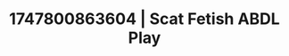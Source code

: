 ---
categories:
- Virtual reality
- Eco-erotica
- Flirty smirk
- Public flashing
- Lover's breath
image: /assets/images/1747800863604.jpg
layout: post
seo:
  description: Featured content with premium ABDL Play, Scat Fetish. HD images available.
  keywords: ABDL Play, Scat Fetish
  og_image: /assets/images/1747800863604.jpg
  schema_type: VisualArtwork
tags:
- ABDL Play
- Scat Fetish
- '#1747800863604'
title: 1747800863604 | Scat Fetish ABDL Play
---